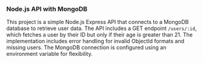 ### Node.js API with MongoDB
This project is a simple Node.js Express API that connects to a MongoDB database to retrieve user data.
The API includes a GET endpoint `/users/:id`, which fetches a user by their ID but only if their age is greater than 21. The implementation includes error handling for invalid ObjectId formats and missing users. The MongoDB connection is configured using an environment variable for flexibility.